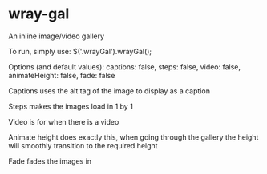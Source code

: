 # wray-gal
An inline image/video gallery

To run, simply use:
$('.wrayGal').wrayGal();

Options (and default values):
  captions: false,
  steps: false,
  video: false,
  animateHeight: false,
  fade: false
 
Captions uses the alt tag of the image to display as a caption

Steps makes the images load in 1 by 1

Video is for when there is a video 

Animate height does exactly this, when going through the gallery the height will smoothly transition to the required height

Fade fades the images in
